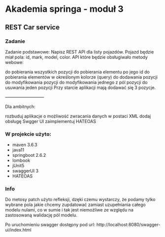 # Akademia springa - moduł 3

## REST Car service

### Zadanie

Zadanie podstawowe:
Napisz REST API dla listy pojazdów. Pojazd będzie miał pola: id, mark, model, color.
API które będzie obsługiwało metody webowe:

do pobierania wszystkich pozycji
do pobierania elementu po jego id
do pobierania elementów w określonym kolorze (query)
do dodawania pozycji
do modyfikowania pozycji
do modyfikowania jednego z pól pozycji
do usuwania jeden pozycji
Przy starcie aplikacji mają dodawać się 3 pozycje.

—————————

Dla ambitnych:

rozbuduj aplikacje o możliwość zwracania danych w postaci XML
dodaj obsługę Swgger UI
zaimplementuj HATEOAS

### W projekcie użyto:

* maven 3.6.3
* java11
* springboot 2.6.2
* lombook
* jUnit5
* swaggerUI 3
* HATEOAS

### Info

Do metosy patch użyto refleksji, dzęki czemu wystarczy, że podamy tylko wybrane pola jakie chcemy zupdatować zamiast uzupełniania całego 
modelu nulami, co w sumie i tak jest niemożliwe ze względu na zastosowaną walidację pól modelu.

Po uruchomieniu swagger dostępny pod url: http://localhost:8080/swagger-ui/index.html
